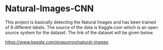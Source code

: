 # Natural-Images-CNN
This project is basically detecting the Natural Images and has been trained of 8 different labels. The source of the data is Kaggle.com which is an open source system for the dataset. The link of the dataset will be given below.


https://www.kaggle.com/prasunroy/natural-images

